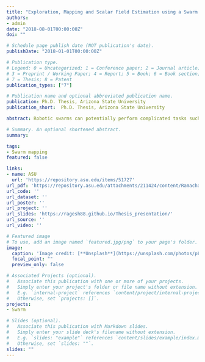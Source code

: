 ```yaml
---
title: "Exploration, Mapping and Scalar Field Estimation using a Swarm of Resource-Constrained Robots"
authors:
- admin
date: "2018-08-01T00:00:00Z"
doi: ""

# Schedule page publish date (NOT publication's date).
publishDate: "2018-01-01T00:00:00Z"

# Publication type.
# Legend: 0 = Uncategorized; 1 = Conference paper; 2 = Journal article;
# 3 = Preprint / Working Paper; 4 = Report; 5 = Book; 6 = Book section;
# 7 = Thesis; 8 = Patent
publication_types: ["7"]

# Publication name and optional abbreviated publication name.
publication: Ph.D. Thesis, Arizona State University
publication_short:  Ph.D. Thesis, Arizona State University

abstract: Robotic swarms can potentially perform complicated tasks such as exploration and mapping at large space and time scales in a parallel and robust fashion. This thesis presents strategies for mapping environmental features of interest – specifically obstacles, collision-free paths, generating a metric map and estimating scalar density fields in an unknown domain using data obtained by a swarm of resource constrained robots. First, an approach was developed for mapping a single obstacle using a swarm of point-mass robots with both directed and random motion. The swarm population dynamics are modeled by a set of advection-diffusion-reaction partial differential equations (PDEs) in which a spatially-dependent indicator function marks the presence or absence of the obstacle in the domain. The indicator function is estimated by solving an optimization problem with PDEs as constraints. Second, a methodology for constructing a topological map of an unknown environment was proposed, which indicates collision-free paths for navigation, from data collected by a swarm of finite-sized robots. As an initial step, the number of topological features in the domain was quantified by applying tools from algebraic topology, to a probability function over the explored region that indicates the presence of obstacles. A topological map of the domain is then generated using a graph-based wave propagation algorithm. This approach is further extended, enabling the technique to construct a metric map of an unknown domain with obstacles using uncertain position data collected by a swarm of resource constrained robots, filtered using intensity measurements of an external signal. Next, a distributed method was developed to construct the occupancy grid map of an unknown environment using a swarm of inexpensive robots or mobile sensors with limited communication. In addition to this, an exploration strategy which combines information theoretic ideas with Levy walks was also proposed. Finally, the problem of reconstructing a two-dimensional scalar field using observations from a subset of a sensor network in which each node communicates its local measurements to its neighboring nodes was addressed. This problem reduces to estimating the initial condition of a large interconnected system with first-order linear dynamics, which can be solved as an optimization problem.

# Summary. An optional shortened abstract.
summary:

tags:
- Swarm mapping
featured: false

links:
- name: ASU
  url: 'https://repository.asu.edu/items/51727'
url_pdf: 'https://repository.asu.edu/attachments/211424/content/Ramachandran_asu_0010E_18506.pdf'
url_code: ''
url_dataset: ''
url_poster: ''
url_project: ''
url_slides: 'https://ragesh88.github.io/Thesis_presentation/'
url_source: ''
url_video: ''

# Featured image
# To use, add an image named `featured.jpg/png` to your page's folder.
image:
  caption: 'Image credit: [**Unsplash**](https://unsplash.com/photos/pLCdAaMFLTE)'
  focal_point: ""
  preview_only: false

# Associated Projects (optional).
#   Associate this publication with one or more of your projects.
#   Simply enter your project's folder or file name without extension.
#   E.g. `internal-project` references `content/project/internal-project/index.md`.
#   Otherwise, set `projects: []`.
projects:
- Swarm

# Slides (optional).
#   Associate this publication with Markdown slides.
#   Simply enter your slide deck's filename without extension.
#   E.g. `slides: "example"` references `content/slides/example/index.md`.
#   Otherwise, set `slides: ""`.
slides: ""
---
```

